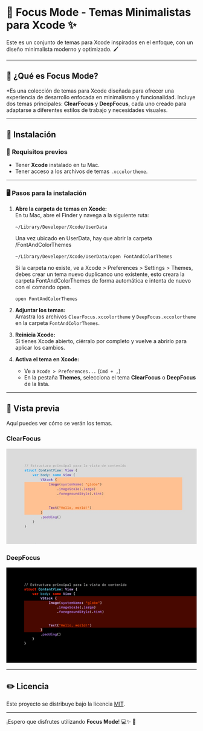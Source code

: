 # 🚀 **Focus Mode - Temas Minimalistas para Xcode** ✨
 
Este es un conjunto de temas para Xcode inspirados en el enfoque, con un diseño minimalista moderno y optimizado. 🖌️  

---

## 📖 **¿Qué es Focus Mode?**

*Es una colección de temas para Xcode diseñada para ofrecer una experiencia de desarrollo enfocada en minimalismo y funcionalidad. Incluye dos temas principales: **ClearFocus** y **DeepFocus**, cada uno creado para adaptarse a diferentes estilos de trabajo y necesidades visuales.

---

## 📂 **Instalación**

### 🔧 **Requisitos previos**
- Tener **Xcode** instalado en tu Mac.
- Tener acceso a los archivos de temas `.xccolortheme`.

---

### 🖥️ **Pasos para la instalación**

1. **Abre la carpeta de temas en Xcode:**  
   En tu Mac, abre el Finder y navega a la siguiente ruta:  
   ```plaintext
   ~/Library/Developer/Xcode/UserData
   ```
    Una vez ubicado en UserData, hay que abrir la carpeta /FontAndColorThemes
       
    ```plaintext
   ~/Library/Developer/Xcode/UserData/open FontAndColorThemes
   ```

   Si la carpeta no existe, ve a Xcode > Preferences > Settings > Themes, debes crear un tema nuevo duplicanco uno existente, esto creara la carpeta FontAndColorThemes de forma automática e intenta de nuevo con el comando open.
   
    ```plaintext
   open FontAndColorThemes
   ```
   

2. **Adjuntar los temas:**  
   Arrastra los archivos `ClearFocus.xccolortheme` y `DeepFocus.xccolortheme` en la carpeta `FontAndColorThemes`.

3. **Reinicia Xcode:**  
   Si tienes Xcode abierto, ciérralo por completo y vuelve a abrirlo para aplicar los cambios.

4. **Activa el tema en Xcode:**  
   - Ve a `Xcode > Preferences...` (`Cmd + ,`)  
   - En la pestaña **Themes**, selecciona el tema **ClearFocus** o **DeepFocus** de la lista.


---

## 📸 **Vista previa**

Aquí puedes ver cómo se verán los temas.  

### **ClearFocus**
![Vista previa del tema ClearFocus](./assets/ClearFocus.png)  

### **DeepFocus**
![Vista previa del tema DeepFocus](./assets/DeepFocus.png)  


---

## ✏️ **Licencia**

Este proyecto se distribuye bajo la licencia [MIT](https://opensource.org/licenses/MIT).

---

¡Espero que disfrutes utilizando **Focus Mode**! 💻✨ 🚀  

